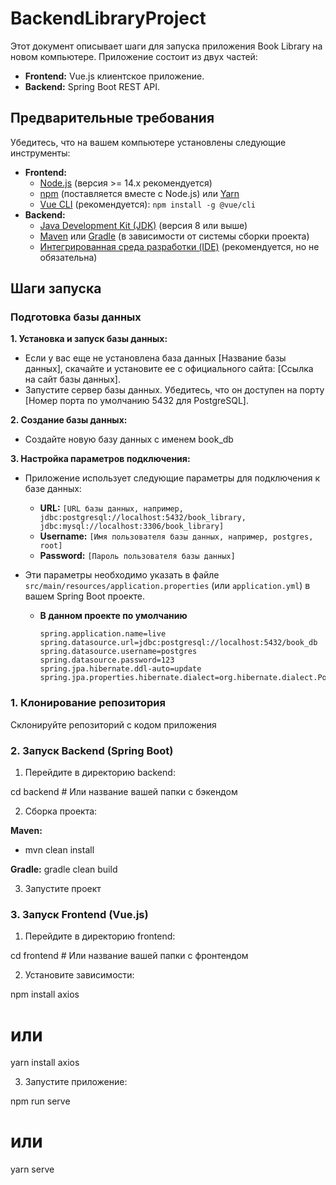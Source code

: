 ﻿# BackendLibraryProject

Этот документ описывает шаги для запуска приложения Book Library на новом компьютере. Приложение состоит из двух частей:

*   **Frontend:** Vue.js клиентское приложение.
*   **Backend:** Spring Boot REST API.

## Предварительные требования

Убедитесь, что на вашем компьютере установлены следующие инструменты:

*   **Frontend:**
    *   [Node.js](https://nodejs.org/) (версия >= 14.x рекомендуется)
    *   [npm](https://www.npmjs.com/) (поставляется вместе с Node.js) или [Yarn](https://yarnpkg.com/)
    *   [Vue CLI](https://cli.vuejs.org/) (рекомендуется): `npm install -g @vue/cli`
*   **Backend:**
    *   [Java Development Kit (JDK)](https://www.oracle.com/java/technologies/javase-downloads.html) (версия 8 или выше)
    *   [Maven](https://maven.apache.org/download.cgi) или [Gradle](https://gradle.org/install/) (в зависимости от системы сборки проекта)
    *   [Интегрированная среда разработки (IDE)](https://www.jetbrains.com/idea/) (рекомендуется, но не обязательна)

## Шаги запуска

### Подготовка базы данных
**1. Установка и запуск базы данных:**

*   Если у вас еще не установлена база данных [Название базы данных], скачайте и установите ее с официального сайта: [Ссылка на сайт базы данных].
*   Запустите сервер базы данных.  Убедитесь, что он доступен на порту [Номер порта по умолчанию 5432 для PostgreSQL].

**2. Создание базы данных:**

*   Создайте новую базу данных с именем book_db

**3. Настройка параметров подключения:**

*   Приложение использует следующие параметры для подключения к базе данных:
    *   **URL:**  `[URL базы данных, например, jdbc:postgresql://localhost:5432/book_library, jdbc:mysql://localhost:3306/book_library]`
    *   **Username:** `[Имя пользователя базы данных, например, postgres, root]`
    *   **Password:** `[Пароль пользователя базы данных]`

*   Эти параметры необходимо указать в файле `src/main/resources/application.properties` (или `application.yml`) в вашем Spring Boot проекте.

    *   **В данном проекте по умолчанию** 

        ```properties
        spring.application.name=live
        spring.datasource.url=jdbc:postgresql://localhost:5432/book_db
        spring.datasource.username=postgres
        spring.datasource.password=123
        spring.jpa.hibernate.ddl-auto=update
        spring.jpa.properties.hibernate.dialect=org.hibernate.dialect.PostgreSQLDialect

### 1. Клонирование репозитория

Склонируйте репозиторий с кодом приложения

### 2. Запуск Backend (Spring Boot)
1. Перейдите в директорию backend:

cd backend  # Или название вашей папки с бэкендом

2. Сборка проекта:

**Maven:**
*  mvn clean install

**Gradle:**
gradle clean build

3. Запустите проект

### 3. Запуск Frontend (Vue.js)
1. Перейдите в директорию frontend:

cd frontend  # Или название вашей папки с фронтендом

2. Установите зависимости:

npm install axios
# или
yarn install axios

3. Запустите приложение:

npm run serve
# или
yarn serve
